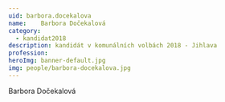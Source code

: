 ```yaml
---
uid: barbora.docekalova
name:    Barbora Dočekalová
category:
  - kandidat2018
description: kandidát v komunálních volbách 2018 - Jihlava
profession:
heroImg: banner-default.jpg
img: people/barbora-docekalova.jpg
---
```


Barbora Dočekalová
